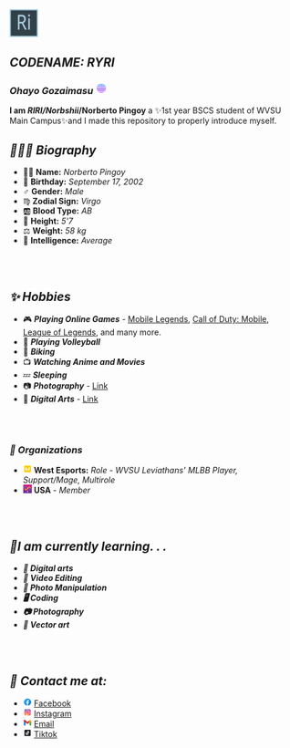 <img src="https://github.com/Norbshii/Norbshii/blob/main/Images/LOGO%20Norbshii.svg" width="50"> <br /> 
## **_CODENAME: RYRI_**

### _Ohayo Gozaimasu_ <img src="https://github.com/Norbshii/Norbshii/blob/main/Images/icons8-vaporwave-64.png" width="20">

**I am _RIRI/Norbshii_/Norberto Pingoy** a ✨1st year BSCS student of WVSU Main Campus✨and I made this repository to properly introduce myself.

## **_👨🏻‍💻 Biography_**
 
 - 🙋‍♂️ **Name:** _Norberto Pingoy_
 - 🎉 **Birthday:** _September 17, 2002_
 - ♂️  **Gender:** _Male_
 - ♍ **Zodial Sign:** _Virgo_
 - 🆎 **Blood Type:** _AB_
 - 📏 **Height:** _5'7_
 - ⚖️ **Weight:** _58 kg_
 - 🧐 **Intelligence:** _Average_
<br />
<br >

## **_✨ Hobbies_**
 
 - 🎮 **_Playing Online Games_** - [Mobile Legends](https://m.mobilelegends.com/en), [Call of Duty: Mobile](https://my.callofduty.com/content/atvi/callofduty/mobile/web/en/home.html), [League of Legends](https://lol.garena.ph/), and many more.
 - 🏐 **_Playing Volleyball_**
 - 🚴 _**Biking**_
 - 📺 _**Watching Anime and Movies**_
 - 💤 _**Sleeping**_
 - 📷 _**Photography**_ - [Link](https://drive.google.com/drive/folders/1szAB9DAwa2xx-V3RYdaMkWZ8yWuRwNy6?usp=sharing)
 - 🎨 _**Digital Arts**_ - [Link](https://drive.google.com/drive/folders/1qYyzKxi2yv3tIhgTPjoJ59Lj9P0Gky-Z?usp=sharing)
<br />
<br />

### _**👔 Organizations**_
 
 - <img src="https://github.com/Norbshii/Norbshii/blob/main/Images/West%20Esports%20Logo.png" width="15"> **West Esports:** _Role - WVSU Leviathans' MLBB Player, Support/Mage, Multirole_
 - <img src="https://github.com/Norbshii/Norbshii/blob/main/Images/USA%20Logo.jpg" width="15"> **USA** - _Member_
<br />
<br />

## _**🔖I am currently learning. . .**_

 - _**🎨 Digital arts**_
 - _**📼 Video Editing**_
 - _**👾 Photo Manipulation**_
 - _**🖥️ Coding**_
 - _**📷 Photography**_
 - _**🤖 Vector art**_
<br />
<br />

## _**📇 Contact me at:**_

- <img src="https://github.com/Norbshii/Norbshii/blob/main/Images/icons8-facebook.svg" width="15"> [Facebook](https://www.facebook.com/Norbshii.4/)
- <img src="https://github.com/Norbshii/Norbshii/blob/main/Images/icons8-instagram.svg" width="15"> [Instagram](https://www.instagram.com/norbshii/)
- <img src="https://github.com/Norbshii/Norbshii/blob/main/Images/icons8-gmail.svg" width="15"> [Email](mailto:norberto.pingoy@wvsu.edu.ph)
- <img src="https://github.com/Norbshii/Norbshii/blob/main/Images/icons8-tiktok.svg" width="15"> [Tiktok](https://www.tiktok.com/@norbshii)



